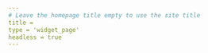 ```yaml
---
# Leave the homepage title empty to use the site title
title =
type = 'widget_page'
headless = true
---
```

